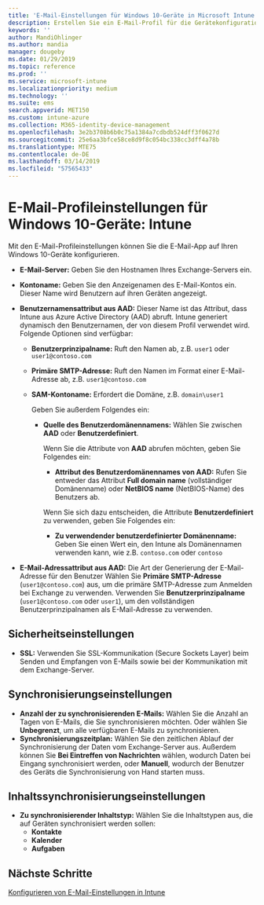 ```yaml
---
title: 'E-Mail-Einstellungen für Windows 10-Geräte in Microsoft Intune: Azure | Microsoft-Dokumentation'
description: Erstellen Sie ein E-Mail-Profil für die Gerätekonfiguration, die Exchange-Server verwendet und Attribute von Azure Active Directory abruft. Mit Microsoft Intune können Sie auch SSL aktivieren und E-Mails und Zeitpläne auf Windows 10-Geräten synchronisieren.
keywords: ''
author: MandiOhlinger
ms.author: mandia
manager: dougeby
ms.date: 01/29/2019
ms.topic: reference
ms.prod: ''
ms.service: microsoft-intune
ms.localizationpriority: medium
ms.technology: ''
ms.suite: ems
search.appverid: MET150
ms.custom: intune-azure
ms.collection: M365-identity-device-management
ms.openlocfilehash: 3e2b3708b6b0c75a1384a7cdbdb524dff3f0627d
ms.sourcegitcommit: 25e6aa3bfce58ce8d9f8c054bc338cc3dff4a78b
ms.translationtype: MTE75
ms.contentlocale: de-DE
ms.lasthandoff: 03/14/2019
ms.locfileid: "57565433"
---
```

# <a name="email-profile-settings-for-devices-running-windows-10---intune"></a>E-Mail-Profileinstellungen für Windows 10-Geräte: Intune

Mit den E-Mail-Profileinstellungen können Sie die E-Mail-App auf Ihren Windows 10-Geräte konfigurieren.

- **E-Mail-Server:** Geben Sie den Hostnamen Ihres Exchange-Servers ein.
- **Kontoname:** Geben Sie den Anzeigenamen des E-Mail-Kontos ein. Dieser Name wird Benutzern auf ihren Geräten angezeigt.
- **Benutzernamensattribut aus AAD:** Dieser Name ist das Attribut, dass Intune aus Azure Active Directory (AAD) abruft. Intune generiert dynamisch den Benutzernamen, der von diesem Profil verwendet wird. Folgende Optionen sind verfügbar:
  - **Benutzerprinzipalname:** Ruft den Namen ab, z.B. `user1` oder `user1@contoso.com`
  - **Primäre SMTP-Adresse:** Ruft den Namen im Format einer E-Mail-Adresse ab, z.B. `user1@contoso.com`
  - **SAM-Kontoname:** Erfordert die Domäne, z.B. `domain\user1`

    Geben Sie außerdem Folgendes ein:  
    - **Quelle des Benutzerdomänennamens:** Wählen Sie zwischen **AAD** oder **Benutzerdefiniert**.

      Wenn Sie die Attribute von **AAD** abrufen möchten, geben Sie Folgendes ein:
      - **Attribut des Benutzerdomänennames von AAD:** Rufen Sie entweder das Attribut **Full domain name** (vollständiger Domänenname) oder **NetBIOS name** (NetBIOS-Name) des Benutzers ab.

      Wenn Sie sich dazu entscheiden, die Attribute **Benutzerdefiniert** zu verwenden, geben Sie Folgendes ein:
      - **Zu verwendender benutzerdefinierter Domänenname:** Geben Sie einen Wert ein, den Intune als Domänennamen verwenden kann, wie z.B. `contoso.com` oder `contoso`

- **E-Mail-Adressattribut aus AAD:** Die Art der Generierung der E-Mail-Adresse für den Benutzer Wählen Sie **Primäre SMTP-Adresse** (`user1@contoso.com`) aus, um die primäre SMTP-Adresse zum Anmelden bei Exchange zu verwenden. Verwenden Sie **Benutzerprinzipalname** (`user1@contoso.com` oder `user1`), um den vollständigen Benutzerprinzipalnamen als E-Mail-Adresse zu verwenden.

## <a name="security-settings"></a>Sicherheitseinstellungen

- **SSL:** Verwenden Sie SSL-Kommunikation (Secure Sockets Layer) beim Senden und Empfangen von E-Mails sowie bei der Kommunikation mit dem Exchange-Server.

## <a name="synchronization-settings"></a>Synchronisierungseinstellungen

- **Anzahl der zu synchronisierenden E-Mails:** Wählen Sie die Anzahl an Tagen von E-Mails, die Sie synchronisieren möchten. Oder wählen Sie **Unbegrenzt**, um alle verfügbaren E-Mails zu synchronisieren.
- **Synchronisierungszeitplan:** Wählen Sie den zeitlichen Ablauf der Synchronisierung der Daten vom Exchange-Server aus. Außerdem können Sie **Bei Eintreffen von Nachrichten** wählen, wodurch Daten bei Eingang synchronisiert werden, oder **Manuell**, wodurch der Benutzer des Geräts die Synchronisierung von Hand starten muss.

## <a name="content-sync-settings"></a>Inhaltssynchronisierungseinstellungen

- **Zu synchronisierender Inhaltstyp:** Wählen Sie die Inhaltstypen aus, die auf Geräten synchronisiert werden sollen:
  - **Kontakte**
  - **Kalender**
  - **Aufgaben**

## <a name="next-steps"></a>Nächste Schritte
[Konfigurieren von E-Mail-Einstellungen in Intune](email-settings-configure.md)
